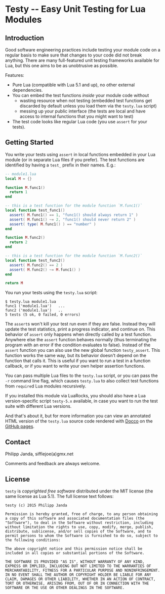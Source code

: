 #             Testy -- Easy Unit Testing for Lua Modules             #

##                           Introduction                           ##

Good software engineering practices include testing your module code
on a regular basis to make sure that changes to your code did not
break anything. There are many full-featured unit testing frameworks
available for Lua, but this one aims to be as unobtrusive as possible.

Features:

*   Pure Lua (compatible with Lua 5.1 and up), no other external
    dependencies.
*   You can embed the test functions *inside* your module code without
    * wasting resource when not testing (embedded test functions get
      discarded by default unless you load them via the `testy.lua`
      script)
    * messing up your public interface (the tests are local and have
      access to internal functions that you might want to test)
*   The test code looks like regular Lua code (you use `assert` for
    your tests).


##                          Getting Started                         ##

You write your tests using `assert` in local functions embedded in
your Lua module (or in separate Lua files if you prefer). The test
functions are identified by having a `test_` prefix in their names.
E.g.:

```lua
-- module1.lua
local M = {}

function M.func1()
  return 1
end

-- this is a test function for the module function `M.func1()`
local function test_func1()
  assert( M.func1() == 1, "func1() should always return 1" )
  assert( M.func1() ~= 2, "func1() should never return 2" )
  assert( type( M.func1() ) == "number" )
end

function M.func2()
  return 2
end

-- this is a test function for the module function `M.func2()`
local function test_func2()
  assert( M.func2() == 2 )
  assert( M.func2() ~= M.func1() )
end

return M
```

You run your tests using the `testy.lua` script:

```
$ testy.lua module1.lua
func1 ('module1.lua')   ...
func2 ('module1.lua')   ..
5 tests (5 ok, 0 failed, 0 errors)
```

The `assert`s won't kill your test run even if they are false. Instead
they will update the test statistics, print a progress indicator, and
continue on. This behavior of `assert` only happens when directly
called by a test function. Anywhere else the `assert` function behaves
normally (thus terminating the program with an error if the condition
evaluates to false). Instead of the `assert` function you can also use
the new global function `testy_assert`. This function works the same
way, but its behavior doesn't depend on the function that calls it.
This is useful if you want to run a test in a function callback, or if
you want to write your own helper assertion functions.

You can pass multiple Lua files to the `testy.lua` script, or you can
pass the `-r` command line flag, which causes `testy.lua` to also
collect test functions from `require`d Lua modules recursively.

If you installed this module via LuaRocks, you should also have a Lua
version-specific script `testy-5.x` available, in case you want to
run the test suite with different Lua versions.

And that's about it, but for more information you can view an
annotated HTML version of the `testy.lua` source code rendered with
[Docco][1] on the [GitHub pages][2].

  [1]: http://jashkenas.github.io/docco/
  [2]: http://siffiejoe.github.io/lua-testy/


##                              Contact                             ##

Philipp Janda, siffiejoe(a)gmx.net

Comments and feedback are always welcome.


##                              License                             ##

`testy` is *copyrighted free software* distributed under the MIT
license (the same license as Lua 5.1). The full license text follows:

    testy (c) 2015 Philipp Janda

    Permission is hereby granted, free of charge, to any person obtaining
    a copy of this software and associated documentation files (the
    "Software"), to deal in the Software without restriction, including
    without limitation the rights to use, copy, modify, merge, publish,
    distribute, sublicense, and/or sell copies of the Software, and to
    permit persons to whom the Software is furnished to do so, subject to
    the following conditions:

    The above copyright notice and this permission notice shall be
    included in all copies or substantial portions of the Software.

    THE SOFTWARE IS PROVIDED "AS IS", WITHOUT WARRANTY OF ANY KIND,
    EXPRESS OR IMPLIED, INCLUDING BUT NOT LIMITED TO THE WARRANTIES OF
    MERCHANTABILITY, FITNESS FOR A PARTICULAR PURPOSE AND NONINFRINGEMENT.
    IN NO EVENT SHALL THE AUTHOR OR COPYRIGHT HOLDER BE LIABLE FOR ANY
    CLAIM, DAMAGES OR OTHER LIABILITY, WHETHER IN AN ACTION OF CONTRACT,
    TORT OR OTHERWISE, ARISING FROM, OUT OF OR IN CONNECTION WITH THE
    SOFTWARE OR THE USE OR OTHER DEALINGS IN THE SOFTWARE.


